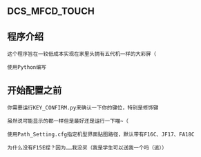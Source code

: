 ## DCS_MFCD_TOUCH
## 程序介绍
    这个程序旨在一较低成本实现在家里头拥有五代机一样的大彩屏（

    使用Python编写

## 开始配置之前

    你需要运行KEY_CONFIRM.py来确认一下你的键位，特别是修饰键

    虽然说可能显示的都一样但是最好还是运行一下喵~（

    使用Path_Setting.cfg指定机型界面贴图路径，默认带有F16C、JF17、FA18C
    
    为什么没有F15E捏？因为……我没买（我是学生可以送我一个吗（逃））